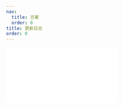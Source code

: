 ```yaml
---
nav: 
  title: 方案
  order: 0
title: 更新日志
order: 0
---
```


<embed src='../../CHANGELOG.md'></embed>
